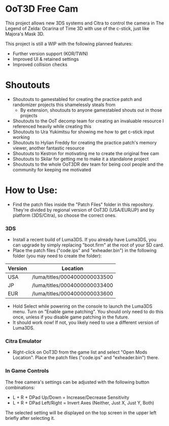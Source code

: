 # OoT3D Free Cam
This project allows new 3DS systems and Citra to control the camera in The Legend of Zelda: Ocarina of Time 3D with use of the c-stick, just like Majora's Mask 3D.

This project is still a WIP with the following planned features:

* Further version support (KOR/TWN)
* Improved UI & retained settings
* Improved collision checks

# Shoutouts
* Shoutouts to gamestabled for creating the practice patch and randomizer projects this shamelessly steals from
  * By extension, shoutouts to anyone gamestabled shouts out in those projects
* Shoutouts to the OoT decomp team for creating an invaluable resource I referenced heavily while creating this
* Shoutouts to Ura Yukimitsu for showing me how to get c-stick input working
* Shoutouts to Hylian Freddy for creating the practice patch's memory viewer, another fantastic resource
* Shoutouts to Kestron for motivating me to create the original free cam
* Shoutouts to Skilar for getting me to make it a standalone project
* Shoutouts to the whole OoT3DR dev team for being cool people and the community for keeping me motivated

# How to Use:
* Find the patch files inside the "Patch Files" folder in this repository. They're divided by regional version of OoT3D (USA/EUR/JP) and by platform (3DS/Citra), so choose the correct ones.
### 3DS
* Install a recent build of Luma3DS. If you already have Luma3DS, you can upgrade by simply replacing "boot.firm" at the root of your SD card.
* Place the patch files ("code.ips" and "exheader.bin") in the following folder (you may need to create the folder):

| Version | Location |
|---|---|
| USA | /luma/titles/0004000000033500 |
| JP  | /luma/titles/0004000000033400 |
| EUR | /luma/titles/0004000000033600 |

* Hold Select while powering on the console to launch the Luma3DS menu. Turn on "Enable game patching". You should only need to do this once, unless if you disable game patching in the future.
* It should work now! If not, you likely need to use a different version of Luma3DS.

### Citra Emulator
* Right-click on OoT3D from the game list and select "Open Mods Location". Place the patch files ("code.ips" and "exheader.bin") there.

### In Game Controls
The free camera's settings can be adjusted with the following button combinations:

* L + R + DPad Up/Down = Increase/Decrease Sensitivity
* L + R + DPad Left/Right = Invert Axes (Neither, Just X, Just Y, Both)

The selected setting will be displayed on the top screen in the upper left briefly after selecting it.

